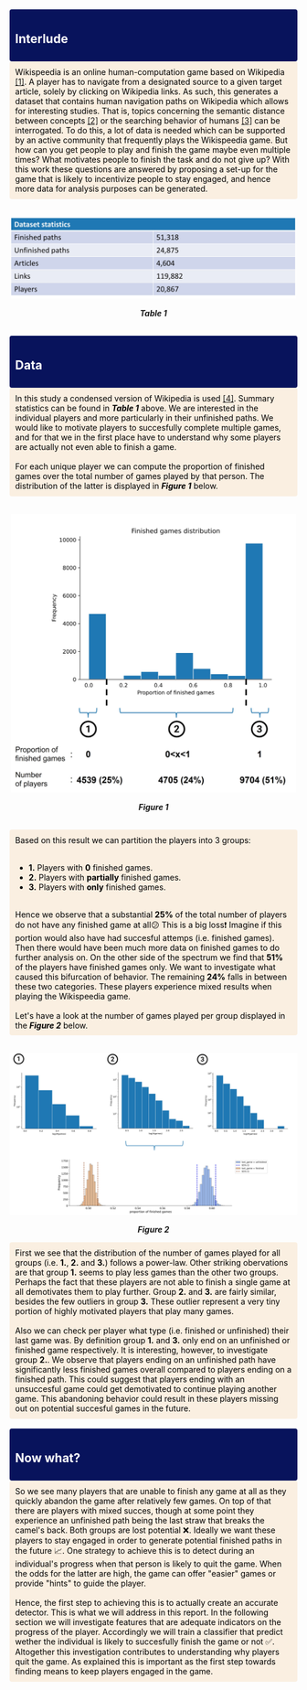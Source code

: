 <div style='background-color:#08135c; border-left: solid #darkblue 4px; border-radius: 4px; padding:0.7em;'>
       <h2 style="color:white">Interlude</h2>
</div>
<div style='background-color:#faefe1; border-left: solid #darkblue 4px; border-radius: 4px; padding:0.7em;'>
    <span style="color:black">
        Wikispeedia is an online human-computation game based on Wikipedia <a href="https://dlab.epfl.ch/wikispeedia/play/">[1]</a>. A player has to navigate from a designated source to a given target article, solely by clicking on Wikipedia links. As such, this generates a dataset that contains human navigation paths on Wikipedia which allows for interesting studies. That is, topics concerning the semantic distance between concepts <a href="http://infolab.stanford.edu/~west1/pubs/West-Pineau-Precup_IJCAI-09.pdf">[2]</a> or the searching behavior of humans <a href="http://infolab.stanford.edu/~west1/pubs/West-Leskovec_WWW-12.pdf">[3]</a> can be interrogated. To do this, a lot of data is needed which can be supported by an active community that frequently plays the Wikispeedia game.  But how can you get people to play and finish the game maybe even multiple times? What motivates people to finish the task and do not give up? With this work these questions are answered by proposing a set-up for the game that is likely to incentivize people to stay engaged, and hence more data for analysis purposes can be generated.
    </span>
</div>
<br />
<p align="center">
    <img src="figures/data_statistics.jpg" width="500"/> 
</p>
<p align="center">
    <i ><b>Table 1</b></i>
</p>
<br />
<div style='background-color:#08135c; border-left: solid #darkblue 4px; border-radius: 4px; padding:0.7em;'>
       <h2 style="color:white">Data</h2>
</div>
<div style='background-color:#faefe1; border-left: solid #darkblue 4px; border-radius: 4px; padding:0.7em;'>
    <span style="color:black">
        In this study a condensed version of Wikipedia is used <a href="https://snap.stanford.edu/data/wikispeedia.html">[4]</a>. Summary statistics can be found in <i><b>Table 1</b></i> above. We are interested in the individual players and more particularly in their unfinished paths. We would like to motivate players to succesfully complete multiple games, and for that we in the first place have to understand why some players are actually not even able to finish a game. <br><br>
        For each unique player we can compute the proportion of finished games over the total number of games played by that person. The distribution of the latter is displayed in <i><b>Figure 1</b></i> below.
    </span>
</div>
<br />
<p align="center">
    <img src="figures/fig1.jpg" width="500"/> 
</p>
<p align="center">
    <i ><b>Figure 1</b></i>
</p>
<br />
<div style='background-color:#faefe1; border-left: solid #darkblue 4px; border-radius: 4px; padding:0.7em;'>
    <span style="color:black">
        Based on this result we can partition the players into 3 groups: <br><br>
        <ul>
            <li><b>1.</b> Players with <b>0</b> finished games. </li>
            <li><b>2.</b> Players with <b>partially</b> finished games. </li>
            <li><b>3.</b> Players with <b>only</b> finished games. </li>
        </ul> <br>
        Hence we observe that a substantial <b>25%</b> of the total number of players do not have any finished game at all&#128533; This is a big loss&#10071; Imagine if this portion would also have had succesful attemps (i.e. finished games). Then there would have been much more data on finished games to do further analysis on. On the other side of the spectrum we find that <b>51%</b> of the players have finished games only. We want to investigate what caused this bifurcation of behavior. The remaining <b>24%</b> falls in between these two categories. These players experience mixed results when playing the Wikispeedia game. <br><br>
        Let's have a look at the number of games played per group displayed in the <i><b>Figure 2</b></i> below.
    </span>
</div>
<br />
<p align="center">
    <img src="figures/fig2.jpg" width="700"/> 
</p>
<p align="center">
    <i ><b>Figure 2</b></i>
</p>
<div style='background-color:#faefe1; border-left: solid #darkblue 4px; border-radius: 4px; padding:0.7em;'>
    <span style="color:black">
        First we see that the distribution of the number of games played for all groups (i.e. <b>1.</b>, <b>2.</b> and <b>3.</b>) follows a power-law.  Other striking obervations are that group <b>1.</b> seems to play less games than the other two groups. Perhaps the fact that these players are not able to finish a single game at all demotivates them to play further. Group <b>2.</b> and <b>3.</b> are fairly similar, besides the few outliers in group <b>3.</b> These outlier represent a very tiny portion of highly motivated players that play many games.<br><br>
        Also we can check per player what type (i.e. finished or unfinished) their last game was. By definition group <b>1.</b> and <b>3.</b> only end on an unfinished or finished game respectively. It is interesting, however, to investigate group <b>2.</b>. We observe that players ending on an unfinished path have significantly less finished games overall compared to players ending on a finished path. This could suggest that players ending with an unsuccesful game could get demotivated to continue playing another game. This abandoning behavior could result in these players missing out on potential succesful games in the future.
    </span>
</div>
<br />

<div style='background-color:#08135c; border-left: solid #darkblue 4px; border-radius: 4px; padding:0.7em;'>
       <h2 style="color:white">Now what?</h2>
</div>
<div style='background-color:#faefe1; border-left: solid #darkblue 4px; border-radius: 4px; padding:0.7em;'>
    <span style="color:black">
        So we see many players that are unable to finish any game at all as they quickly abandon the game after relatively few games. On top of that there are players with mixed succes, though at some point they experience an unfinished path being the last straw that breaks the camel's back. Both groups are lost potential  &#10060;. Ideally we want these players to stay engaged in order to generate potential finished paths in the future &#128200;. One strategy to achieve this is to detect during an individual's progress when that person is likely to quit the game. When the odds for the latter are high, the game can offer "easier" games or provide "hints" to guide the player. <br><br>Hence, the first step to achieving this is to actually create an accurate detector. This is what we will address in this report. In the following section we will investigate features that are adequate indicators on the progress of the player. Accordingly we will train a classifier that predict wether the individual is likely to succesfully finish the game or not &#9989;. Altogether this investigation contributes to understanding why players quit the game. As explained this is important as the first step towards finding means to keep players engaged in the game.
    </span>
</div>
